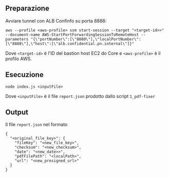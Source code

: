 ## Preparazione
Avviare tunnel con ALB Confinfo su porta 8888:

`aws --profile <aws-profile> ssm start-session --target "<target-id>>" --document-name AWS-StartPortForwardingSessionToRemoteHost --parameters "{\"portNumber\":[\"8080\"],\"localPortNumber\":[\"8888\"],\"host\":[\"alb.confidential.pn.internal\"]}"`

Dove `<target-id>` è l'ID del bastion host EC2 do Core e `<aws-profile>` è il profilo AWS.

## Esecuzione
`node index.js <inputFile>`

Dove `<inputFile>` è il file `report.json` prodotto dallo script `1_pdf-fixer`

## Output

Il file `report.json` nel formato
```
{
  "<original_file_key>": {
    "fileKey": "<new_file_key>",
    "checksum": "<new_checksum>",
    "date": "<new_date>>",
    "pdfFilePath": "<localPath>",
    "url": "<new_presigned_url>"
  }
}
```